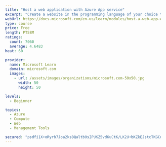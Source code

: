 ```yaml
---
title: "Host a web application with Azure App service"
excerpt: "Create a website in the programming language of your choice through the hosted web app platform in Azure App Service."
webUrl: https://docs.microsoft.com/en-us/learn/modules/host-a-web-app-with-azure-app-service/
type: course
price: Free
length: PT58M
ratings:
  count: 7060
  average: 4.6483
heat: 60

provider:
  name: Microsoft Learn
  domain: microsoft.com
  images:
    - url: /assets/images/organizations/microsoft.com-50x50.jpg
      width: 50
      height: 50

levels:
  - Beginner

topics:
  - Azure
  - Compute
  - Web
  - Management Tools

secured: "psdfi1X+oRyrb7Joa2ks8Qaltb0sIPUKZ5vd6uCtK/LK2U+bKZkEJstcTKGCuA19M+JqqF5WChW7kPtepXSNgtmxIMtUB624BqlYPG4fLDbd7WRAZ+0w84F3Al3I+GnFMgDHmgJgm16aja9mnROFbWMevFrCYi4WpiSuEtElG6cs07NVuNsL34FkoXc12kor6X5A+PorekXNb900YliHK7mDi8ilucN8a6oD7Bi0I+hzvVqKCU5VUAiMnwtjsyxeNQV5DCEj+uc3mBPL9XKdZEli3OWm3xajTsttc0XzHzXGmW3TI3HbCixskwLNUHaRVg9yeu5meE3uF1QCFeiKs4vaEJoZ+uIAeCWXL1ZHD/+A2pIk3V3rDJqeOKtMVjvRHobmG9eX2Ot0m5mYdZyv3EqzXbm5OdWV4mZUTxPXQxg=;qAjol9YxfX+q5jhHLFNwMQ=="
---
```


